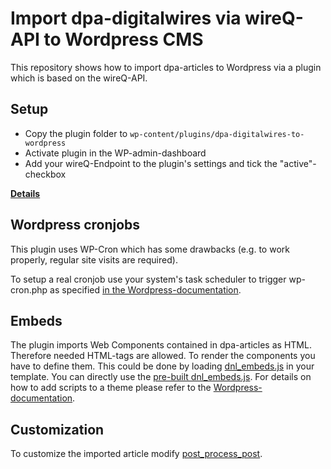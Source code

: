 # Import dpa-digitalwires via wireQ-API to Wordpress CMS

This repository shows how to import dpa-articles to Wordpress via a plugin which is based on the wireQ-API.

## Setup

- Copy the plugin folder to `wp-content/plugins/dpa-digitalwires-to-wordpress`
- Activate plugin in the WP-admin-dashboard
- Add your wireQ-Endpoint to the plugin's settings and tick the "active"-checkbox

**[Details](https://github.com/dpa-newslab/dpa-digitalwires-wireq-wordpress-plugin/wiki/Plugin-Setup)**

## Wordpress cronjobs

This plugin uses WP-Cron which has some drawbacks (e.g. to work properly, regular site visits are required). 

To setup a real cronjob use your system's task scheduler to trigger wp-cron.php as specified [in the Wordpress-documentation](https://developer.wordpress.org/plugins/cron/hooking-wp-cron-into-the-system-task-scheduler/).

## Embeds

The plugin imports Web Components contained in dpa-articles as HTML. Therefore needed HTML-tags are allowed. To render the components you have to define them. This could be done by loading [dnl_embeds.js](https://github.com/dpa-newslab/dpa-digitalwires-embeds) in your template. You can directly use the [pre-built dnl_embeds.js](https://github.com/dpa-newslab/dpa-digitalwires-embeds/blob/main/dist/js/dnl_embeds.js). For details on how to add scripts to a theme please refer to the [Wordpress-documentation](https://developer.wordpress.org/themes/basics/including-css-javascript/#enqueuing-scripts-and-styles).

## Customization

To customize the imported article modify [post_process_post](https://github.com/dpa-newslab/dpa-digitalwires-wireq-wordpress-plugin/blob/main/includes/converter.php#L227).